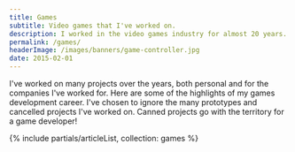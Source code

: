 ```yaml
---
title: Games
subtitle: Video games that I've worked on.
description: I worked in the video games industry for almost 20 years. I worked on some fantastic projects and here are some of the games which you may have played.
permalink: /games/
headerImage: /images/banners/game-controller.jpg
date: 2015-02-01
---
```


I've worked on many projects over the years, both personal and for the companies I've worked for. Here are some of the highlights of my games development career. I've chosen to ignore the many prototypes and cancelled projects I've worked on. Canned projects go with the territory for a game developer!

{% include partials/articleList, collection: games %}
